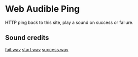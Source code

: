 # Web Audible Ping

HTTP ping back to this site, play a sound on success or failure.

## Sound credits

[fail.wav](https://freesound.org/people/CGEffex/sounds/86986/)
[start.wav](https://freesound.org/people/CS279/sounds/200469/)
[success.wav](https://freesound.org/people/rhodesmas/sounds/322897/)

